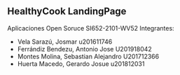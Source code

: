 ## HealthyCook LandingPage
 Aplicaciones Open Soruce SI652-2101-WV52
 Integrantes:
- Vela Sarazú, Josmar	         u201611746
- Ferrándiz Bendezu, Antonio Jose	U201918042
- Montes Molina, Sebastian Alejandro	U201712366
- Huerta Macedo, Gerardo Josue 	u201812031
